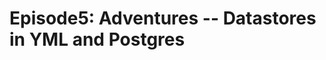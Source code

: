 Episode5: Adventures -- Datastores in YML and Postgres
====================================================